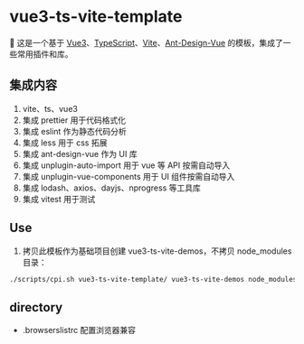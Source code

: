 # vue3-ts-vite-template

👋 这是一个基于 [Vue3](https://vuejs.org/)、[TypeScript](https://www.typescriptlang.org/)、[Vite](https://vitejs.dev/)、[Ant-Design-Vue](https://antdv.com/docs/vue/introduce) 的模板，集成了一些常用插件和库。

## 集成内容

1. vite、ts、vue3
2. 集成 prettier 用于代码格式化
3. 集成 eslint 作为静态代码分析
4. 集成 less 用于 css 拓展
5. 集成 ant-design-vue 作为 UI 库
6. 集成 unplugin-auto-import 用于 vue 等 API 按需自动导入
7. 集成 unplugin-vue-components 用于 UI 组件按需自动导入
8. 集成 lodash、axios、dayjs、nprogress 等工具库
9. 集成 vitest 用于测试

## Use

1. 拷贝此模板作为基础项目创建 vue3-ts-vite-demos，不拷贝 node_modules 目录：

```bash
./scripts/cpi.sh vue3-ts-vite-template/ vue3-ts-vite-demos node_modules
```

## directory

- .browserslistrc 配置浏览器兼容
